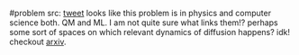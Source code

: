 #problem
src: [tweet](https://twitter.com/ValentinDeBort1/status/1666187089648443399?s=20) 
looks like this problem is in physics and computer science both. QM and ML. I am not quite sure what links them!? perhaps some sort of spaces on which relevant dynamics of diffusion happens? idk! checkout [arxiv](https://arxiv.org/abs/1608.05862).
